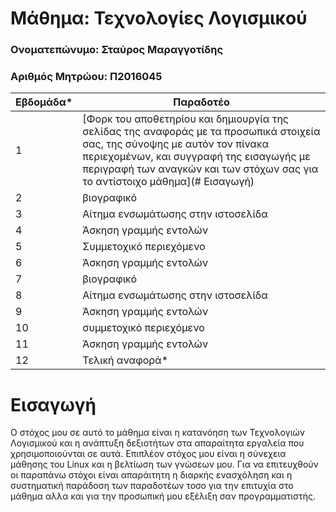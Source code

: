 # Μάθημα: Τεχνολογίες Λογισμικού

### Ονοματεπώνυμο: Σταύρος Μαραγγοτίδης
### Αριθμός Μητρώου: Π2016045

| Εβδομάδα* | Παραδοτέο |
| --- | --- |
| 1 | [Φορκ του αποθετηρίου και δημιουργία της σελίδας της αναφοράς με τα προσωπικά στοιχεία σας, της σύνοψης με αυτόν τον πίνακα περιεχομένων, και συγγραφή της εισαγωγής με περιγραφή των αναγκών και των στόχων σας για το αντίστοιχο μάθημα](# Εισαγωγή) |
| 2 | βιογραφικό |
| 3 | Αίτημα ενσωμάτωσης στην ιστοσελίδα |
| 4 | Άσκηση γραμμής εντολών |
| 5 | Συμμετοχικό περιεχόμενο |
| 6 | Άσκηση γραμμής εντολών |
| 7 | βιογραφικό |
| 8 | Αίτημα ενσωμάτωσης στην ιστοσελίδα |
| 9 | Άσκηση γραμμής εντολών |
| 10 | συμμετοχικό περιεχόμενο |
| 11 | Άσκηση γραμμής εντολών |
| 12 | Τελική αναφορά* |

# Εισαγωγή

Ο στόχος μου σε αυτό το μάθημα είναι η κατανόηση των Τεχνολογιών Λογισμικού και η ανάπτυξη δεξιοτήτων στα απαραίτητα εργαλεία που χρησιμοποιούνται σε αυτά.
Επιπλέον στόχος μου είναι η σύνεχεια μάθησης του Linux και η βελτίωση των γνώσεων μου.
Για να επιτευχθούν οι παραπάνω στόχοι είναι απαράιτητη η διαρκής ενασχόληση και η συστηματική παράδοση των παραδοτέων τοσο για την επιτυχία στο μάθημα αλλα και για την προσωπική μου εξέλιξη σαν προγραμματιστής.
